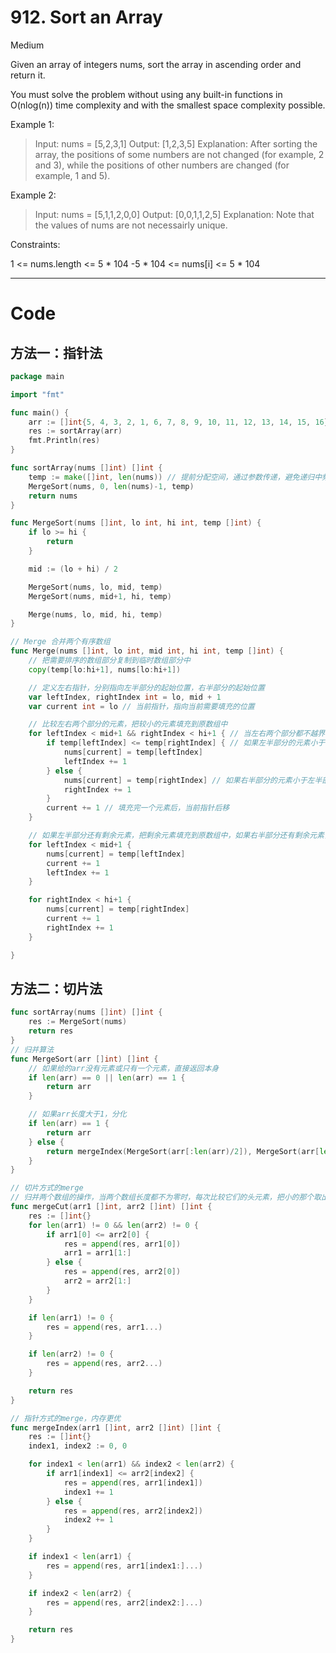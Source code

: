 # 912. Sort an Array

Medium

Given an array of integers nums, sort the array in ascending order and return it.

You must solve the problem without using any built-in functions in O(nlog(n)) time complexity and with the smallest space complexity possible.


Example 1:
> Input: nums = [5,2,3,1]
Output: [1,2,3,5]
Explanation: After sorting the array, the positions of some numbers are not changed (for example, 2 and 3), while the positions of other numbers are changed (for example, 1 and 5).

Example 2:
> Input: nums = [5,1,1,2,0,0]
Output: [0,0,1,1,2,5]
Explanation: Note that the values of nums are not necessairly unique.
 

Constraints:

1 <= nums.length <= 5 * 104
-5 * 104 <= nums[i] <= 5 * 104

---

# Code

## 方法一：指针法
```go
package main

import "fmt"

func main() {
	arr := []int{5, 4, 3, 2, 1, 6, 7, 8, 9, 10, 11, 12, 13, 14, 15, 16}
	res := sortArray(arr)
	fmt.Println(res)
}

func sortArray(nums []int) []int {
	temp := make([]int, len(nums)) // 提前分配空间，通过参数传递，避免递归中频繁开辟空间，在面对大数组时，会有性能提升
	MergeSort(nums, 0, len(nums)-1, temp)
	return nums
}

func MergeSort(nums []int, lo int, hi int, temp []int) {
	if lo >= hi {
		return
	}

	mid := (lo + hi) / 2

	MergeSort(nums, lo, mid, temp)
	MergeSort(nums, mid+1, hi, temp)

	Merge(nums, lo, mid, hi, temp)
}

// Merge 合并两个有序数组
func Merge(nums []int, lo int, mid int, hi int, temp []int) {
	// 把需要排序的数组部分复制到临时数组部分中
	copy(temp[lo:hi+1], nums[lo:hi+1])

	// 定义左右指针，分别指向左半部分的起始位置，右半部分的起始位置
	var leftIndex, rightIndex int = lo, mid + 1
	var current int = lo // 当前指针，指向当前需要填充的位置

	// 比较左右两个部分的元素，把较小的元素填充到原数组中
	for leftIndex < mid+1 && rightIndex < hi+1 { // 当左右两个部分都不越界时，继续比较
		if temp[leftIndex] <= temp[rightIndex] { // 如果左半部分的元素小于等于右半部分的元素，把左半部分的元素填充到原数组中
			nums[current] = temp[leftIndex]
			leftIndex += 1
		} else {
			nums[current] = temp[rightIndex] // 如果右半部分的元素小于左半部分的元素，把右半部分的元素填充到原数组中
			rightIndex += 1
		}
		current += 1 // 填充完一个元素后，当前指针后移
	}

	// 如果左半部分还有剩余元素，把剩余元素填充到原数组中，如果右半部分还有剩余元素，把剩余元素填充到原数组中
	for leftIndex < mid+1 {
		nums[current] = temp[leftIndex]
		current += 1
		leftIndex += 1
	}

	for rightIndex < hi+1 {
		nums[current] = temp[rightIndex]
		current += 1
		rightIndex += 1
	}

}
```

## 方法二：切片法
```go
func sortArray(nums []int) []int {
	res := MergeSort(nums)
	return res
}
// 归并算法
func MergeSort(arr []int) []int {
	// 如果给的arr没有元素或只有一个元素，直接返回本身
	if len(arr) == 0 || len(arr) == 1 {
		return arr
	}

	// 如果arr长度大于1，分化
	if len(arr) == 1 {
		return arr
	} else {
		return mergeIndex(MergeSort(arr[:len(arr)/2]), MergeSort(arr[len(arr)/2:]))
	}
}

// 切片方式的merge
// 归并两个数组的操作，当两个数组长度都不为零时，每次比较它们的头元素，把小的那个取出加入到结果数组，当有一个数组空时，把另一个直接加入结果数组的尾部。
func mergeCut(arr1 []int, arr2 []int) []int {
	res := []int{}
	for len(arr1) != 0 && len(arr2) != 0 {
		if arr1[0] <= arr2[0] {
			res = append(res, arr1[0])
			arr1 = arr1[1:]
		} else {
			res = append(res, arr2[0])
			arr2 = arr2[1:]
		}
	}

	if len(arr1) != 0 {
		res = append(res, arr1...)
	}

	if len(arr2) != 0 {
		res = append(res, arr2...)
	}

	return res
}

// 指针方式的merge，内存更优
func mergeIndex(arr1 []int, arr2 []int) []int {
	res := []int{}
	index1, index2 := 0, 0

	for index1 < len(arr1) && index2 < len(arr2) {
		if arr1[index1] <= arr2[index2] {
			res = append(res, arr1[index1])
			index1 += 1
		} else {
			res = append(res, arr2[index2])
			index2 += 1
		}
	}

	if index1 < len(arr1) {
		res = append(res, arr1[index1:]...)
	}

	if index2 < len(arr2) {
		res = append(res, arr2[index2:]...)
	}

	return res
}
```